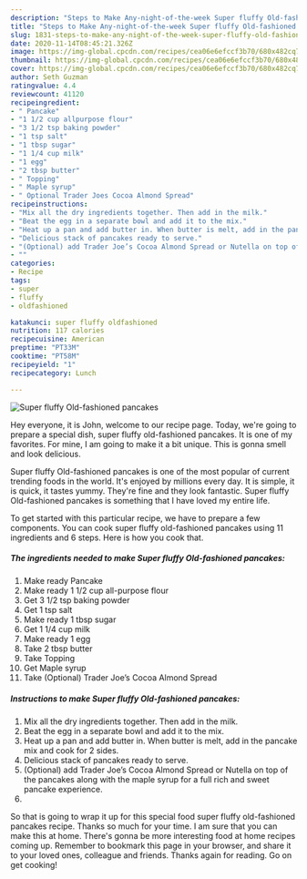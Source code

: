 ```yaml
---
description: "Steps to Make Any-night-of-the-week Super fluffy Old-fashioned pancakes"
title: "Steps to Make Any-night-of-the-week Super fluffy Old-fashioned pancakes"
slug: 1831-steps-to-make-any-night-of-the-week-super-fluffy-old-fashioned-pancakes
date: 2020-11-14T08:45:21.326Z
image: https://img-global.cpcdn.com/recipes/cea06e6efccf3b70/680x482cq70/super-fluffy-old-fashioned-pancakes-recipe-main-photo.jpg
thumbnail: https://img-global.cpcdn.com/recipes/cea06e6efccf3b70/680x482cq70/super-fluffy-old-fashioned-pancakes-recipe-main-photo.jpg
cover: https://img-global.cpcdn.com/recipes/cea06e6efccf3b70/680x482cq70/super-fluffy-old-fashioned-pancakes-recipe-main-photo.jpg
author: Seth Guzman
ratingvalue: 4.4
reviewcount: 41120
recipeingredient:
- " Pancake"
- "1 1/2 cup allpurpose flour"
- "3 1/2 tsp baking powder"
- "1 tsp salt"
- "1 tbsp sugar"
- "1 1/4 cup milk"
- "1 egg"
- "2 tbsp butter"
- " Topping"
- " Maple syrup"
- " Optional Trader Joes Cocoa Almond Spread"
recipeinstructions:
- "Mix all the dry ingredients together. Then add in the milk."
- "Beat the egg in a separate bowl and add it to the mix."
- "Heat up a pan and add butter in. When butter is melt, add in the pancake mix and cook for 2 sides."
- "Delicious stack of pancakes ready to serve."
- "(Optional) add Trader Joe’s Cocoa Almond Spread or Nutella on top of the pancakes along with the maple syrup for a full rich and sweet pancake experience."
- ""
categories:
- Recipe
tags:
- super
- fluffy
- oldfashioned

katakunci: super fluffy oldfashioned 
nutrition: 117 calories
recipecuisine: American
preptime: "PT33M"
cooktime: "PT58M"
recipeyield: "1"
recipecategory: Lunch

---
```



![Super fluffy Old-fashioned pancakes](https://img-global.cpcdn.com/recipes/cea06e6efccf3b70/680x482cq70/super-fluffy-old-fashioned-pancakes-recipe-main-photo.jpg)

Hey everyone, it is John, welcome to our recipe page. Today, we're going to prepare a special dish, super fluffy old-fashioned pancakes. It is one of my favorites. For mine, I am going to make it a bit unique. This is gonna smell and look delicious.



Super fluffy Old-fashioned pancakes is one of the most popular of current trending foods in the world. It's enjoyed by millions every day. It is simple, it is quick, it tastes yummy. They're fine and they look fantastic. Super fluffy Old-fashioned pancakes is something that I have loved my entire life.


To get started with this particular recipe, we have to prepare a few components. You can cook super fluffy old-fashioned pancakes using 11 ingredients and 6 steps. Here is how you cook that.

<!--inarticleads1-->

##### The ingredients needed to make Super fluffy Old-fashioned pancakes:

1. Make ready  Pancake
1. Make ready 1 1/2 cup all-purpose flour
1. Get 3 1/2 tsp baking powder
1. Get 1 tsp salt
1. Make ready 1 tbsp sugar
1. Get 1 1/4 cup milk
1. Make ready 1 egg
1. Take 2 tbsp butter
1. Take  Topping
1. Get  Maple syrup
1. Take  (Optional) Trader Joe’s Cocoa Almond Spread




<!--inarticleads2-->

##### Instructions to make Super fluffy Old-fashioned pancakes:

1. Mix all the dry ingredients together. Then add in the milk.
1. Beat the egg in a separate bowl and add it to the mix.
1. Heat up a pan and add butter in. When butter is melt, add in the pancake mix and cook for 2 sides.
1. Delicious stack of pancakes ready to serve.
1. (Optional) add Trader Joe’s Cocoa Almond Spread or Nutella on top of the pancakes along with the maple syrup for a full rich and sweet pancake experience.
1. 




So that is going to wrap it up for this special food super fluffy old-fashioned pancakes recipe. Thanks so much for your time. I am sure that you can make this at home. There's gonna be more interesting food at home recipes coming up. Remember to bookmark this page in your browser, and share it to your loved ones, colleague and friends. Thanks again for reading. Go on get cooking!
